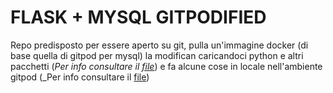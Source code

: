 # FLASK + MYSQL GITPODIFIED
Repo predisposto per essere aperto su git, pulla un'immagine docker (di base quella di gitpod per mysql) la modifican caricandoci python e altri pacchetti (_Per info consultare il [file](https://github.com/huecraft143/python_sqlfing/blob/main/.gitpod.Dockerfile)_)
e fa alcune cose in locale nell'ambiente gitpod (_Per info consultare il [file](https://github.com/huecraft143/python_sqlfing/blob/main/.gitpod.yml))
